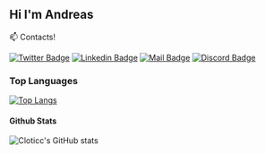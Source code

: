 ## Hi I'm Andreas
:mailbox: Contacts!

[![Twitter Badge](https://img.shields.io/badge/-@Clotic_-1ca0f1?style=flat&labelColor=1ca0f1&logo=twitter&logoColor=white&link=https://twitter.com/Ipenywis)](https://twitter.com/Clotic_)
[![Linkedin Badge](https://img.shields.io/badge/-Clotic-0e76a8?style=flat&labelColor=0e76a8&logo=linkedin&logoColor=white)](https://www.linkedin.com/in/andreas-isidorsson-457027148/)
[![Mail Badge](https://img.shields.io/badge/-Clotic-c0392b?style=flat&labelColor=c0392b&logo=gmail&logoColor=white)](mailto:isidorssona@gmail.com)
[![Discord Badge](https://img.shields.io/badge/-Clotic-c0392b?style=flat&labelColor=c0392b&logo=discord&logoColor=white)](https://discordapp.com/users/Clotic#5747)
### Top Languages
[![Top Langs](https://github-readme-stats.vercel.app/api/top-langs/?username=Cloticc&layout=compact&theme=dracula)](https://github.com/Cloticc/github-readme-stats)
#### Github Stats
![Cloticc's GitHub stats](https://github-readme-stats.vercel.app/api?username=Cloticc&show_icons=true&theme=dracula)